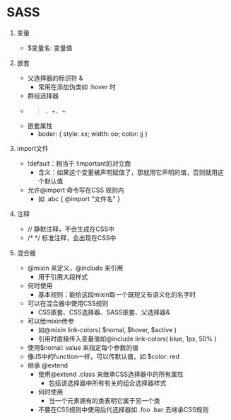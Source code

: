# SASS
1. 变量
    * $变量名: 变量值

2. 嵌套
    * 父选择器的标识符 &
        * 常用在添加伪类如 :hover 时
    * 群组选择器
    * >、+、~
    * 嵌套属性
        * boder: { style: xx; width: oo; color: jj }

3. import文件
    * !default：相当于 !important的对立面
        * 含义：如果这个变量被声明赋值了，那就用它声明的值，否则就用这个默认值
    * 允许@import 命令写在CSS 规则内
        * 如 .abc { @import "文件名" }

4. 注释
    * // 静默注释，不会生成在CSS中
    * /* */ 标准注释，会出现在CSS中

5. 混合器
    * @mixin 来定义，@include 来引用
        * 用于引用大段样式
    * 何时使用
        * 基本规则：能给这段mixin取一个既短又有语义化的名字时
    * 可以在混合器中使用CSS规则
        * CSS嵌套、CSS选择器、SASS嵌套、父选择器&
    * 可以给mixin传参
        * 如@mixin link-colors( $nomal, $hover, $active )
        * 引用时直接传入变量值如@include link-colors( blue, 1px, 50% )
    * 使用$nomal: value 来指定每个参数的值
    * 像JS中的function一样，可以传默认值，如 $color: red
    * 继承 @extend
        * 使用@extend .class 来继承CSS选择器中的所有属性
            * 包括该选择器中所有有关的组合选择器样式
        * 何时使用
            * 当一个元素拥有的类表明它属于另一个类
        * 不要在CSS规则中使用后代选择器如 .foo .bar 去继承CSS规则

